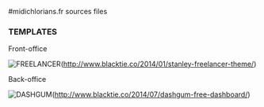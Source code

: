 #midichlorians.fr
sources files


### TEMPLATES

Front-office

![FREELANCER](http://www.blacktie.co/blog/wp-content/uploads/2014/01/stanley.png)(http://www.blacktie.co/2014/01/stanley-freelancer-theme/)


Back-office

![DASHGUM](http://www.blacktie.co/blog/wp-content/uploads/2014/07/dashgum.png)(http://www.blacktie.co/2014/07/dashgum-free-dashboard/)
